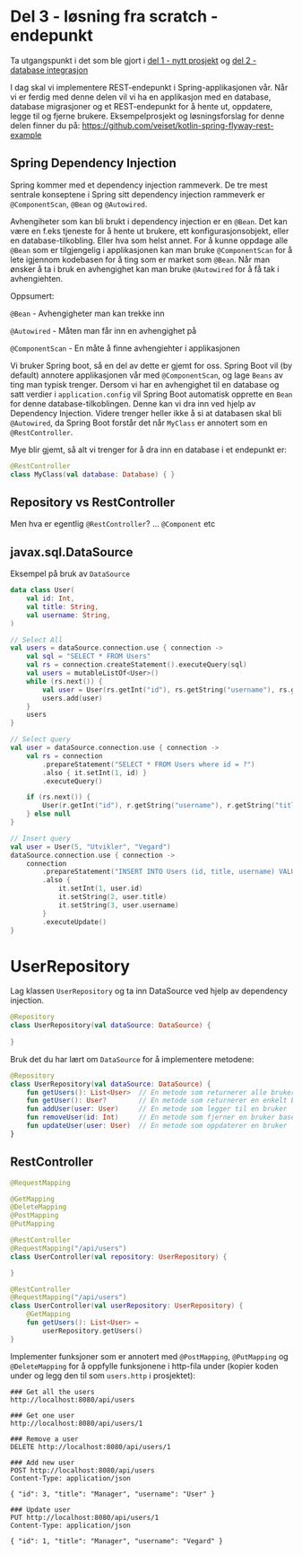 # Del 3 - løsning fra scratch - endepunkt

Ta utgangspunkt i det som ble gjort i [del 1 - nytt prosjekt](./../del_1/nytt-prosjekt.md) og [del 2 - database integrasjon](./../del_1/database-integrasjon.md)

I dag skal vi implementere REST-endepunkt i Spring-applikasjonen vår. 
Når vi er ferdig med denne delen vil vi ha en applikasjon med en database, database migrasjoner og et REST-endepunkt for å hente ut, oppdatere, legge til og fjerne brukere.
Eksempelprosjekt og løsningsforslag for denne delen finner du på: https://github.com/veiset/kotlin-spring-flyway-rest-example

## Spring Dependency Injection

Spring kommer med et dependency injection rammeverk. 
De tre mest sentrale konseptene i Spring sitt dependency injection rammeverk er `@ComponentScan`, `@Bean` og `@Autowired`. 

Avhengiheter som kan bli brukt i dependency injection er en `@Bean`. 
Det kan være en f.eks tjeneste for å hente ut brukere, ett konfigurasjonsobjekt, eller en database-tilkobling. Eller hva som helst annet.
For å kunne oppdage alle `@Bean` som er tilgjengelig i applikasjonen kan man bruke `@ComponentScan` for å lete igjennom kodebasen for
å ting som er market som `@Bean`. 
Når man ønsker å ta i bruk en avhengighet kan man bruke `@Autowired` for å få tak i avhengiehten.

Oppsumert:

`@Bean` - Avhengigheter man kan trekke inn

`@Autowired` - Måten man får inn en avhengighet på

`@ComponentScan` - En måte å finne avhengiehter i applikasjonen


Vi bruker Spring boot, så en del av dette er gjemt for oss. Spring Boot vil (by default) annotere applikasjonen vår med `@ComponentScan`,
og lage `Beans` av ting man typisk trenger.
Dersom vi har en avhengighet til en database og satt verdier i `application.config` vil Spring Boot automatisk opprette en `Bean` 
for denne database-tilkoblingen. Denne kan vi dra inn ved hjelp av Dependency Injection.
Videre trenger heller ikke å si at databasen skal bli `@Autowired`, da Spring Boot forstår det når `MyClass` er annotert som en `@RestController`.

Mye blir gjemt, så alt vi trenger for å dra inn en database i et endepunkt er:

```kotlin
@RestController
class MyClass(val database: Database) { }
```


## Repository vs RestController

Men hva er egentlig `@RestController`? ... `@Component` etc


## javax.sql.DataSource

Eksempel på bruk av `DataSource`

```kotlin
data class User(
    val id: Int,
    val title: String,
    val username: String,
)
```

```kotlin
// Select All
val users = dataSource.connection.use { connection ->
    val sql = "SELECT * FROM Users"
    val rs = connection.createStatement().executeQuery(sql)
    val users = mutableListOf<User>()
    while (rs.next()) {
        val user = User(rs.getInt("id"), rs.getString("username"), rs.getString("title"))
        users.add(user)
    }
    users
}

```

```kotlin
// Select query
val user = dataSource.connection.use { connection ->
    val rs = connection
        .prepareStatement("SELECT * FROM Users where id = ?")
        .also { it.setInt(1, id) }
        .executeQuery()

    if (rs.next()) {
        User(r.getInt("id"), r.getString("username"), r.getString("title"))
    } else null
}
```

```kotlin
// Insert query
val user = User(5, "Utvikler", "Vegard")
dataSource.connection.use { connection ->
    connection
        .prepareStatement("INSERT INTO Users (id, title, username) VALUES ( ?, ?, ? )")
        .also {
            it.setInt(1, user.id)
            it.setString(2, user.title)
            it.setString(3, user.username)
        }
        .executeUpdate()
}
```

# UserRepository

Lag klassen `UserRepository` og ta inn DataSource ved hjelp av dependency injection.

```kotlin
@Repository
class UserRepository(val dataSource: DataSource) {
    
}
```

Bruk det du har lært om `DataSource` for å implementere metodene:

```kotlin
@Repository
class UserRepository(val dataSource: DataSource) {
    fun getUsers(): List<User>  // En metode som returnerer alle brukerne
    fun getUser(): User?        // En metode som returnerer en enkelt bruker
    fun addUser(user: User)     // En metode som legger til en bruker
    fun removeUser(id: Int)     // En metode som fjerner en bruker baser på id
    fun updateUser(user: User)  // En metode som oppdaterer en bruker
}
```

## RestController
```kotlin
@RequestMapping

@GetMapping
@DeleteMapping
@PostMapping
@PutMapping
```

```kotlin
@RestController
@RequestMapping("/api/users")
class UserController(val repository: UserRepository) {

}
```


```kotlin
@RestController
@RequestMapping("/api/users")
class UserController(val userRepository: UserRepository) {
    @GetMapping
    fun getUsers(): List<User> =
        userRepository.getUsers()
}
```

Implementer funksjoner som er annotert med `@PostMapping`, `@PutMapping` og `@DeleteMapping` for å oppfylle 
funksjonene i http-fila under (kopier koden under og legg den til som `users.http` i prosjektet):

```http request
### Get all the users
http://localhost:8080/api/users

### Get one user
http://localhost:8080/api/users/1

### Remove a user
DELETE http://localhost:8080/api/users/1

### Add new user
POST http://localhost:8080/api/users
Content-Type: application/json

{ "id": 3, "title": "Manager", "username": "User" }

### Update user
PUT http://localhost:8080/api/users/1
Content-Type: application/json

{ "id": 1, "title": "Manager", "username": "Vegard" }

```


